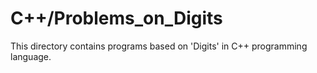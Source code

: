 # C++/Problems_on_Digits
This directory contains programs based on 'Digits' in C++ programming language.
